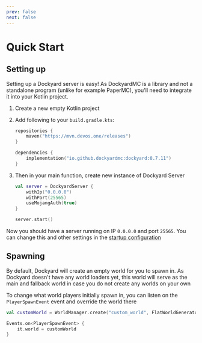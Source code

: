 ```yaml
---
prev: false
next: false
---
```


# Quick Start

## Setting up

Setting up a Dockyard server is easy! As DockyardMC is a library and not a standalone program (unlike for example PaperMC), you'll need to integrate it into your Kotlin project.

1. Create a new empty Kotlin project
2. Add following to your `build.gradle.kts`:

    ```kotlin
    repositories {
        maven("https://mvn.devos.one/releases")
    }
    
    dependencies {
        implementation("io.github.dockyardmc:dockyard:0.7.11")
    }
    
    ```
3. Then in your main function, create new instance of Dockyard Server
    ```kotlin
    val server = DockyardServer {
        withIp("0.0.0.0")
        withPort(25565)
        useMojangAuth(true)
    }
   
    server.start()
    ```

Now you should have a server running on IP `0.0.0.0` and port `25565`. You can change this and other settings in the [startup configuration](configuration-file)

## Spawning

By default, Dockyard will create an empty world for you to spawn in. As Dockyard doesn't have any world loaders yet, this world will serve as the main and fallback world in case you do not create any worlds on your own

To change what world players initially spawn in, you can listen on the `PlayerSpawnEvent` event and override the world there

```kotlin
val customWorld = WorldManager.create("custom_world", FlatWorldGenerator(), DimensionTypes.OVERWORLD)

Events.on<PlayerSpawnEvent> {
    it.world = customWorld
}
```
